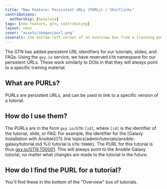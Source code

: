 ```yaml
---
title: "New Feature: Persistent URLs (PURLs) / Shortlinks"
contributions:
  authorship: [hexylena]
tags: [new feature, gtn, contributing]
layout: news
cover: "assets/images/purl.png"
coveralt: the bottom left corner of an overview box from a training material is shown, a label short link clearly has a short link as described in the tutorial
---
```


The GTN has added persistent URL identifiers for our tutorials, slides, and FAQs. Using the `gxy.io` service, we have reserved `GTN` namespace for our persistent URLs. These work similarly to DOIs in that they will always point to a specific training material.

## What are PURLs?

PURLs are persistent URLs, and can be used to link to a specific version of a tutorial.

## How do I use them?

The PURLs are in the form `gxy.io/GTN:[id]`, where `[id]` is the identifier of the tutorial, slide, or FAQ. For example, the identifier for the [Galaxy Installation with Ansible]({% link topics/admin/tutorials/ansible-galaxy/tutorial.md %}) tutorial is `GTN:T00001`. The PURL for this tutorial is thus [gxy.io/GTN:T00001](https://gxy.io/GTN:T00001). This will always point to the Ansible Galaxy tutorial, no matter what changes are made to the tutorial in the future.

## How do I find the PURL for a tutorial?

You'll find these in the bottom of the "Overview" box of tutorials.


